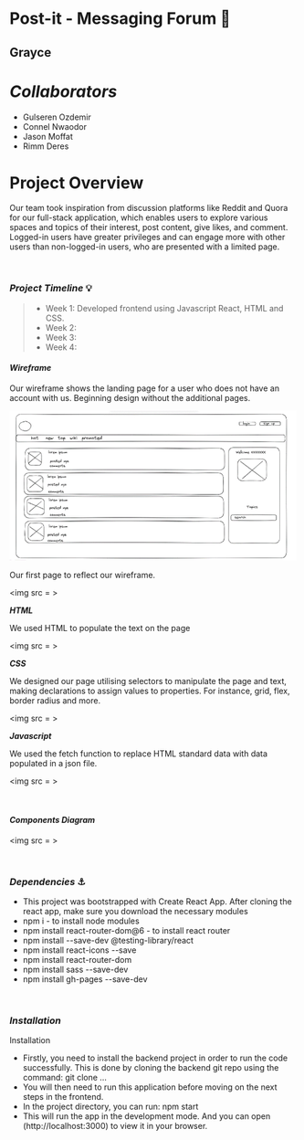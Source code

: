 # **Post-it - Messaging Forum** 📝

## **Grayce**

# ***Collaborators***

- Gulseren Ozdemir
- Connel Nwaodor
- Jason Moffat
- Rimm Deres

# **Project Overview**

Our team took inspiration from discussion platforms like Reddit and Quora for our full-stack application, which enables users to explore various spaces and topics of their interest, post content, give likes, and comment. Logged-in users have greater privileges and can engage more with other users than non-logged-in users, who are presented with a limited page.

<br />


### ***Project Timeline*** 💡

> - Week 1: Developed frontend using Javascript React, HTML and CSS.
> - Week 2:
> - Week 3:
> - Week 4:


#### ***Wireframe***

Our wireframe shows the landing page for a user who does not have an account with us. Beginning design without the additional pages.

<img src = wireframe.png>

Our first page to reflect our wireframe.

<img src = >

***HTML***

We used HTML to populate the text on the page 

<img src = >

***CSS***

We designed our page utilising selectors to manipulate the page and text, making declarations to assign values to properties. For instance, grid, flex, border radius and more.

<img src = >

***Javascript***

We used the fetch function to replace HTML standard data with data populated in a json file. 

<img src = >



<br/>

#### ***Components Diagram***

<img src = >

<br />

### ***Dependencies*** ⚓

- This project was bootstrapped with Create React App. After cloning the react app, make sure you download the necessary modules
- npm i - to install node modules
- npm install react-router-dom@6 - to install react router
- npm install --save-dev @testing-library/react
- npm install react-icons --save
- npm install react-router-dom
- npm install sass --save-dev
- npm install gh-pages --save-dev

<br />

### ***Installation*** 

Installation

- Firstly, you need to install the backend project in order to run the code successfully. This is done by cloning the backend git repo using the command: git clone …
- You will then need to run this application before moving on the next steps in the frontend.
- In the project directory, you can run: npm start
- This will run the app in the development mode. And you can open (http://localhost:3000) to view it in your browser.
